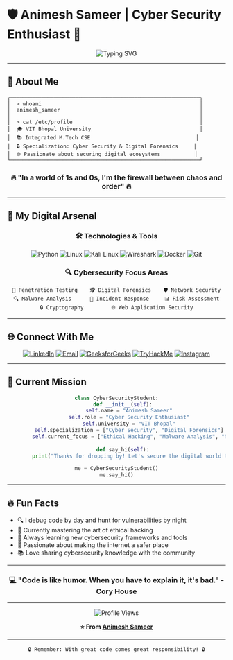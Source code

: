 # 🛡️ Animesh Sameer | Cyber Security Enthusiast 🔐

<div align="center">
  
![Typing SVG](https://readme-typing-svg.herokuapp.com?font=Fira+Code&weight=600&size=28&duration=4000&pause=1000&color=00F7FF&center=true&vCenter=true&width=600&lines=Welcome+to+my+Digital+Fortress;Cyber+Security+%7C+Digital+Forensics;Securing+the+Digital+World;Code+%7C+Investigate+%7C+Protect)

</div>

---

## 🎯 About Me

```ascii
┌─────────────────────────────────────────────────────────────┐
│  > whoami                                                   │
│  animesh_sameer                                             │
│                                                             │
│  > cat /etc/profile                                         │
│  🎓 VIT Bhopal University                                   │
│  📚 Integrated M.Tech CSE                                  │
│  🔒 Specialization: Cyber Security & Digital Forensics     │
│  🌐 Passionate about securing digital ecosystems           │
└─────────────────────────────────────────────────────────────┘
```

<div align="center">

### 🔥 "In a world of 1s and 0s, I'm the firewall between chaos and order" 🔥

</div>

---

## 🚀 My Digital Arsenal

<div align="center">

### 🛠️ Technologies & Tools

![Python](https://img.shields.io/badge/Python-3776AB?style=for-the-badge&logo=python&logoColor=white)
![Linux](https://img.shields.io/badge/Linux-FCC624?style=for-the-badge&logo=linux&logoColor=black)
![Kali Linux](https://img.shields.io/badge/Kali%20Linux-557C94?style=for-the-badge&logo=kalilinux&logoColor=white)
![Wireshark](https://img.shields.io/badge/Wireshark-1679A7?style=for-the-badge&logo=wireshark&logoColor=white)
![Docker](https://img.shields.io/badge/Docker-2496ED?style=for-the-badge&logo=docker&logoColor=white)
![Git](https://img.shields.io/badge/Git-F05032?style=for-the-badge&logo=git&logoColor=white)

### 🔍 Cybersecurity Focus Areas

```
🔐 Penetration Testing    🕵️ Digital Forensics    🛡️ Network Security
🔍 Malware Analysis      🚨 Incident Response     📊 Risk Assessment
🔒 Cryptography         🌐 Web Application Security
```

</div>


---

## 🌐 Connect With Me

<div align="center">

[![LinkedIn](https://img.shields.io/badge/LinkedIn-0077B5?style=for-the-badge&logo=linkedin&logoColor=white)](https://www.linkedin.com/in/animeshsameer)
[![Email](https://img.shields.io/badge/Email-D14836?style=for-the-badge&logo=gmail&logoColor=white)](mailto:animeshsameer06@gmail.com)
[![GeeksforGeeks](https://img.shields.io/badge/GeeksforGeeks-0F9D58?style=for-the-badge&logo=geeksforgeeks&logoColor=white)](https://www.geeksforgeeks.org/user/animeshsas5mw/)
[![TryHackMe](https://img.shields.io/badge/TryHackMe-212C42?style=for-the-badge&logo=tryhackme&logoColor=white)](https://tryhackme.com/p/animeshsameer2022)
[![Instagram](https://img.shields.io/badge/Instagram-E4405F?style=for-the-badge&logo=instagram&logoColor=white)](https://www.instagram.com/animeshhhhhhhh_)

</div>

---

## 🎯 Current Mission

<div align="center">

```python
class CyberSecurityStudent:
    def __init__(self):
        self.name = "Animesh Sameer"
        self.role = "Cyber Security Enthusiast"
        self.university = "VIT Bhopal"
        self.specialization = ["Cyber Security", "Digital Forensics"]
        self.current_focus = ["Ethical Hacking", "Malware Analysis", "Network Security"]
        
    def say_hi(self):
        print("Thanks for dropping by! Let's secure the digital world together! 🔐")

me = CyberSecurityStudent()
me.say_hi()
```

</div>

---

## 🔥 Fun Facts

- 🔍 I debug code by day and hunt for vulnerabilities by night
- 🎯 Currently mastering the art of ethical hacking
- 🚀 Always learning new cybersecurity frameworks and tools
- 🔐 Passionate about making the internet a safer place
- 📚 Love sharing cybersecurity knowledge with the community

---

<div align="center">

### 💻 "Code is like humor. When you have to explain it, it's bad." - Cory House

---

![Profile Views](https://komarev.com/ghpvc/?username=YourGitHubUsername&color=brightgreen&style=for-the-badge)

**⭐ From [Animesh Sameer](https://github.com/YourGitHubUsername)**

</div>

---

<div align="center">

```
🔒 Remember: With great code comes great responsibility! 🔒
```

</div>
